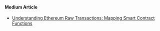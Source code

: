 #### Medium Article
- [Understanding Ethereum Raw Transactions: Mapping Smart Contract Functions](https://medium.com/@sugath.mudali/understanding-ethereum-raw-transactions-mapping-smart-contract-functions-e92b3c01ff41)
